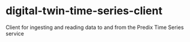 # digital-twin-time-series-client
Client for ingesting and reading data to and from the Predix Time Series service

